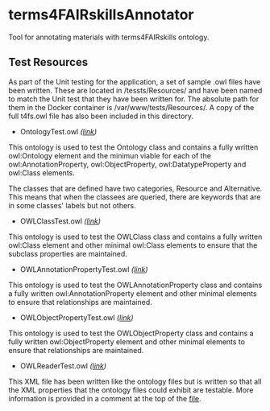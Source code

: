 # terms4FAIRskillsAnnotator
Tool for annotating materials with terms4FAIRskills ontology.



## Test Resources 
As part of the Unit testing for the application, a set of sample .owl files have been written. 
These are located in /tessts/Resources/ and have been named to match the Unit test that they have been written for. 
The absolute path for them in the Docker container is /var/www/tests/Resources/.
A copy of the full t4fs.owl file has also been included in this directory.

- OntologyTest.owl *([link](tests/Resources/OntologyTest.owl))*

This ontology is used to test the Ontology class and contains a fully written owl:Ontology element and the minimun viable for each of the owl:AnnotationProperty, owl:ObjectProperty, owl:DatatypeProperty and owl:Class elements.

The classes that are defined have two categories, Resource and Alternative. This means that when the classees are queried, there are keywords that are in some classes' labels but not others.


- OWLClassTest.owl *([link](tests/Resources/OWLClassTest.owl))*

This ontology is used to test the OWLClass class and contains a fully written owl:Class element and other minimal owl:Class elements to ensure that the subclass properties are maintained.

- OWLAnnotationPropertyTest.owl *([link](tests/Resources/OWLAnnotationPropertyTest.owl))*

This ontology is used to test the OWLAnnotationProperty class and contains a fully written owl:AnnotationProperty element and other minimal elements to ensure that relationships are maintained.

- OWLObjectPropertyTest.owl *([link](tests/Resources/OWLObjectPropertyTest.owl))*

This ontology is used to test the OWLObjectProperty class and contains a fully written owl:ObjectProperty element and other minimal elements to ensure that relationships are maintained.

- OWLReaderTest.owl *([link](tests/Resources/OWLReaderTest.owl))*

This XML file has been written like the ontology files but is written so that all the XML properties that the ontology files could exhibit are testable. More information is provided in a comment at the top of the [file](tests/Resources/OWLReaderTest.owl).